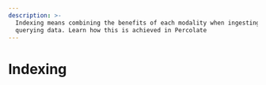 ```yaml
---
description: >-
  Indexing means combining the benefits of each modality when ingesting and
  querying data. Learn how this is achieved in Percolate
---
```


# Indexing

